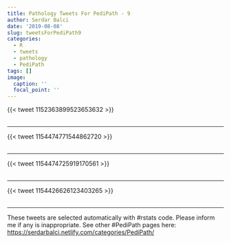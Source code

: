 ```yaml
---
title: Pathology Tweets For PediPath - 9
author: Serdar Balci
date: '2019-08-08'
slug: tweetsForPediPath9
categories:
  - R
  - tweets
  - pathology
  - PediPath
tags: []
image:
  caption: ''
  focal_point: ''
---
```



{{< tweet 1152363899523653632 >}}
<br>
<br>
<hr>
{{< tweet 1154474771544862720 >}}
<br>
<br>
<hr>
{{< tweet 1154474725919170561 >}}
<br>
<br>
<hr>
{{< tweet 1154426626123403265 >}}
<br>
<br>
<hr>


These tweets are selected automatically with #rstats code. Please inform me if any is inappropriate.
See other #PediPath pages here: https://serdarbalci.netlify.com/categories/PediPath/

